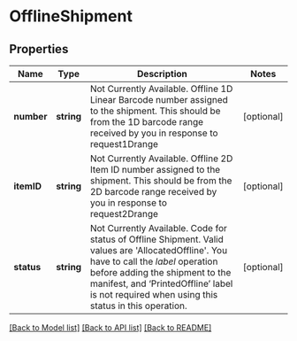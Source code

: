 # OfflineShipment

## Properties
Name | Type | Description | Notes
------------ | ------------- | ------------- | -------------
**number** | **string** | Not Currently Available. Offline 1D Linear Barcode number assigned to the shipment. This should be from the 1D barcode range received by you in response to request1Drange | [optional] 
**itemID** | **string** | Not Currently Available. Offline 2D Item ID number assigned to the shipment. This should be from the 2D barcode range received by you in response to request2Drange | [optional] 
**status** | **string** | Not Currently Available. Code for status of Offline Shipment. Valid values are &#x27;AllocatedOffline&#x27;. You have to call the *label* operation before adding the shipment to the manifest, and ‘PrintedOffline’  label is not required when using this status in this operation. | [optional] 

[[Back to Model list]](../README.md#documentation-for-models) [[Back to API list]](../README.md#documentation-for-api-endpoints) [[Back to README]](../README.md)

